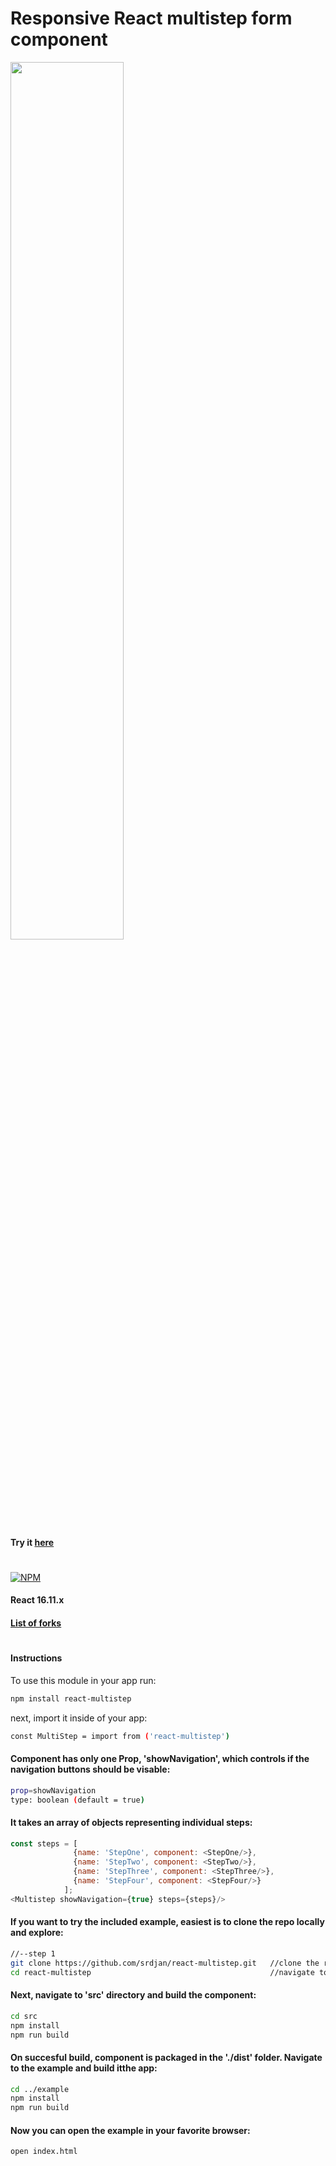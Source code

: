# Responsive React multistep form component


<img width="60%" height="auto" src="https://raw.githubusercontent.com/srdjan/react-multistep/master/assets/react-multistep.png"/>


#### Try it [here](http://srdjan.github.io/react-multistep/)
#
[![NPM](https://nodei.co/npm/react-multistep.png?downloads=true&stars=true)](https://nodei.co/npm/react-multistep/)

#### React 16.11.x 

#### [List of forks](https://github.com/srdjan/react-multistep/network/members/)
# 
#### Instructions

To use this module in your app run:
```sh
npm install react-multistep
```
next, import it inside of your app:
```sh
const MultiStep = import from ('react-multistep')
```
#### Component has only one Prop, 'showNavigation', which controls if the navigation buttons should be visable:
```sh
prop=showNavigation 
type: boolean (default = true)
```

#### It takes an array of objects representing individual steps: 
```javascript
const steps = [
              {name: 'StepOne', component: <StepOne/>},
              {name: 'StepTwo', component: <StepTwo/>},
              {name: 'StepThree', component: <StepThree/>},
              {name: 'StepFour', component: <StepFour/>}
            ];
<Multistep showNavigation={true} steps={steps}/>
```

#### If you want to try the included example, easiest is to clone the repo locally and explore:

```sh
//--step 1
git clone https://github.com/srdjan/react-multistep.git   //clone the repo
cd react-multistep                                        //navigate to the project folder
```

#### Next, navigate to 'src' directory and build the component:

```sh
cd src
npm install
npm run build
```

#### On succesful build, component is packaged in the './dist' folder. Navigate to the example and build itthe app:

```sh
cd ../example
npm install
npm run build
```

#### Now you can open the example in your favorite browser:

```sh
open index.html
```

